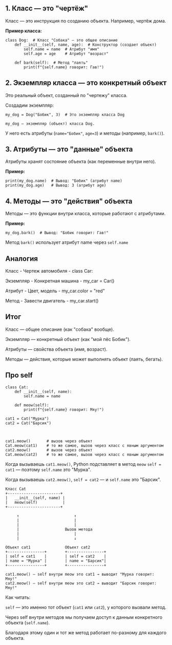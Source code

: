 ## 1. Класс — это "чертёж"

Класс — это инструкция по созданию объекта. Например, чертёж дома.

**Пример класса:**

```
class Dog:  # Класс "Собака" — это общее описание
    def __init__(self, name, age):  # Конструктор (создает объект)
        self.name = name  # Атрибут "имя"
        self.age = age    # Атрибут "возраст"

    def bark(self):  # Метод "лаять"
        print(f"{self.name} говорит: Гав!")
```

## 2. Экземпляр класса — это конкретный объект

Это реальный объект, созданный по "чертежу" класса.

Создадим экземпляр:

```
my_dog = Dog("Бобик", 3)  # Это экземпляр класса Dog

my_dog — экземпляр (объект) класса Dog.
```

У него есть атрибуты (`name="Бобик"`, `age=3`) и методы (например, `bark()`).

## 3. Атрибуты — это "данные" объекта

Атрибуты хранят состояние объекта (как переменные внутри него).

**Пример:**

```
print(my_dog.name)  # Вывод: "Бобик" (атрибут name)
print(my_dog.age)   # Вывод: 3 (атрибут age)
```

## 4. Методы — это "действия" объекта

Методы — это функции внутри класса, которые работают с атрибутами.

**Пример:**

```
my_dog.bark()  # Вывод: "Бобик говорит: Гав!"
```

Метод `bark()` использует атрибут name через `self.name`

## Аналогия

Класс - Чертеж автомобиля - class Car:

Экземпляр -  Конкретная машина - my_car = Car()

Атрибут - Цвет, модель - my_car.color = "red"

Метод - Завести двигатель - my_car.start()

## Итог

Класс — общее описание (как "собака" вообще).

Экземпляр — конкретный объект (как "мой пёс Бобик").

Атрибуты — свойства объекта (имя, возраст).

Методы — действия, которые может выполнять объект (лаять, бегать).

## Про self

```
class Cat:
    def __init__(self, name):
        self.name = name

    def meow(self):
        print(f"{self.name} говорит: Мяу!")

cat1 = Cat("Мурка")
cat2 = Cat("Барсик")



cat1.meow()       # вызов через объект
Cat.meow(cat1)    # то же самое, вызов через класс с явным аргументом
cat2.meow()       # вызов через объект
Cat.meow(cat2)    # то же самое, вызов через класс с явным аргументом
```

Когда вызываешь `cat1.meow()`, Python подставляет в метод `meow` `self = cat1` — поэтому `self.name` это "Мурка".

Когда вызываешь `cat2.meow()`, `self = cat2` — и `self.name` это "Барсик".

```
Класс Cat
+-----------------------+
|   __init__(self, name) |
|   meow(self)           |
+-----------------------+

     ↑                        ↑
     |                        |
     |                        |
     |                    Вызов метода
     |                        |
     |                        ↓

Объект cat1               Объект cat2
+----------------+        +----------------+
| self = cat1    |        | self = cat2    |
| name = "Мурка" |        | name = "Барсик"|
+----------------+        +----------------+

cat1.meow() — self внутри meow это cat1 → выводит "Мурка говорит: Мяу!"
cat2.meow() — self внутри meow это cat2 → выводит "Барсик говорит: Мяу!"
```
Как читать:

`self` — это именно тот объект (`cat1` или `cat2`), у которого вызвали метод.

Через self внутри методов мы получаем доступ к данным конкретного объекта (`self.name`).

Благодаря этому один и тот же метод работает по-разному для каждого объекта.
